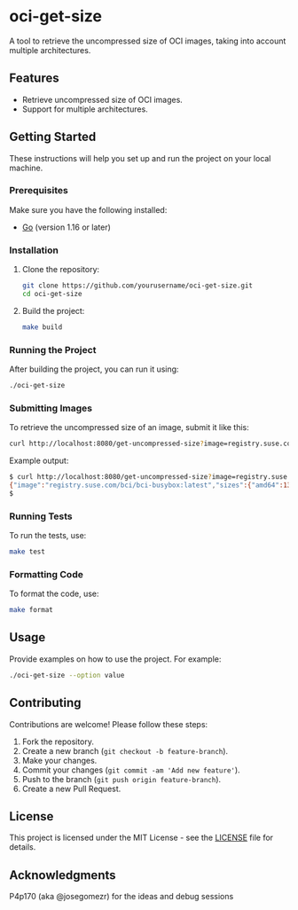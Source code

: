 # oci-get-size

A tool to retrieve the uncompressed size of OCI images, taking into account multiple architectures.

## Features

- Retrieve uncompressed size of OCI images.
- Support for multiple architectures.

## Getting Started

These instructions will help you set up and run the project on your local machine.

### Prerequisites

Make sure you have the following installed:

- [Go](https://golang.org/dl/) (version 1.16 or later)

### Installation

1. Clone the repository:
   ```sh
   git clone https://github.com/yourusername/oci-get-size.git
   cd oci-get-size
   ```

2. Build the project:
   ```sh
   make build
   ```

### Running the Project

After building the project, you can run it using:
```sh
./oci-get-size
```

### Submitting Images

To retrieve the uncompressed size of an image, submit it like this:
```sh
curl http://localhost:8080/get-uncompressed-size?image=registry.suse.com/bci/bci-busybox:latest
```

Example output:
```sh
$ curl http://localhost:8080/get-uncompressed-size?image=registry.suse.com/bci/bci-busybox:latest
{"image":"registry.suse.com/bci/bci-busybox:latest","sizes":{"amd64":13494784,"arm64":12823040,"ppc64le":15032832,"s390x":12002304}}
$
```

### Running Tests

To run the tests, use:
```sh
make test
```

### Formatting Code

To format the code, use:
```sh
make format
```

## Usage

Provide examples on how to use the project. For example:
```sh
./oci-get-size --option value
```

## Contributing

Contributions are welcome! Please follow these steps:

1. Fork the repository.
2. Create a new branch (`git checkout -b feature-branch`).
3. Make your changes.
4. Commit your changes (`git commit -am 'Add new feature'`).
5. Push to the branch (`git push origin feature-branch`).
6. Create a new Pull Request.

## License

This project is licensed under the MIT License - see the [LICENSE](LICENSE) file for details.

## Acknowledgments

P4p170 (aka @josegomezr) for the ideas and debug sessions

